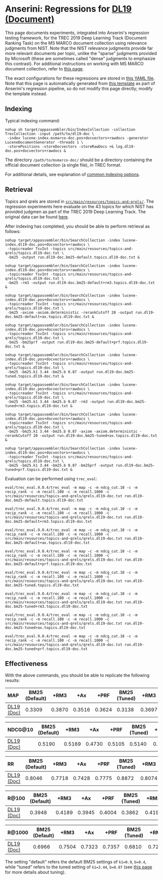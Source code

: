 # Anserini: Regressions for [DL19 (Document)](https://github.com/microsoft/TREC-2019-Deep-Learning)

This page documents experiments, integrated into Anserini's regression testing framework, for the TREC 2019 Deep Learning Track (Document Ranking Task) on the MS MARCO document collection using relevance judgments from NIST.
Note that the NIST relevance judgments provide far more relevant documents per topic, unlike the "sparse" judgments provided by Microsoft (these are sometimes called "dense" judgments to emphasize this contrast).
For additional instructions on working with MS MARCO document collection, refer to [this page](experiments-msmarco-doc.md).

The exact configurations for these regressions are stored in [this YAML file](../src/main/resources/regression/dl19-doc.yaml).
Note that this page is automatically generated from [this template](../src/main/resources/docgen/templates/dl19-doc.template) as part of Anserini's regression pipeline, so do not modify this page directly; modify the template instead.

## Indexing

Typical indexing command:

```
nohup sh target/appassembler/bin/IndexCollection -collection TrecCollection -input /path/to/dl19-doc \
 -index lucene-index.msmarco-doc.pos+docvectors+rawdocs -generator LuceneDocumentGenerator -threads 1 \
 -storePositions -storeDocvectors -storeRawDocs >& log.dl19-doc.pos+docvectors+rawdocs &
```

The directory `/path/to/msmarco-doc/` should be a directory containing the official document collection (a single file), in TREC format.

For additional details, see explanation of [common indexing options](common-indexing-options.md).

## Retrieval

Topics and qrels are stored in [`src/main/resources/topics-and-qrels/`](../src/main/resources/topics-and-qrels/).
The regression experiments here evaluate on the 43 topics for which NIST has provided judgmen as part of the TREC 2019 Deep Learning Track.
The original data can be found [here](https://trec.nist.gov/data/deep2019.html).

After indexing has completed, you should be able to perform retrieval as follows:

```
nohup target/appassembler/bin/SearchCollection -index lucene-index.dl19-doc.pos+docvectors+rawdocs \
 -topicreader TsvInt -topics src/main/resources/topics-and-qrels/topics.dl19-doc.txt \
 -bm25 -output run.dl19-doc.bm25-default.topics.dl19-doc.txt &

nohup target/appassembler/bin/SearchCollection -index lucene-index.dl19-doc.pos+docvectors+rawdocs \
 -topicreader TsvInt -topics src/main/resources/topics-and-qrels/topics.dl19-doc.txt \
 -bm25 -rm3 -output run.dl19-doc.bm25-default+rm3.topics.dl19-doc.txt &

nohup target/appassembler/bin/SearchCollection -index lucene-index.dl19-doc.pos+docvectors+rawdocs \
 -topicreader TsvInt -topics src/main/resources/topics-and-qrels/topics.dl19-doc.txt \
 -bm25 -axiom -axiom.deterministic -rerankCutoff 20 -output run.dl19-doc.bm25-default+ax.topics.dl19-doc.txt &

nohup target/appassembler/bin/SearchCollection -index lucene-index.dl19-doc.pos+docvectors+rawdocs \
 -topicreader TsvInt -topics src/main/resources/topics-and-qrels/topics.dl19-doc.txt \
 -bm25 -bm25prf -output run.dl19-doc.bm25-default+prf.topics.dl19-doc.txt &

nohup target/appassembler/bin/SearchCollection -index lucene-index.dl19-doc.pos+docvectors+rawdocs \
 -topicreader TsvInt -topics src/main/resources/topics-and-qrels/topics.dl19-doc.txt \
 -bm25 -bm25.k1 3.44 -bm25.b 0.87 -output run.dl19-doc.bm25-tuned.topics.dl19-doc.txt &

nohup target/appassembler/bin/SearchCollection -index lucene-index.dl19-doc.pos+docvectors+rawdocs \
 -topicreader TsvInt -topics src/main/resources/topics-and-qrels/topics.dl19-doc.txt \
 -bm25 -bm25.k1 3.44 -bm25.b 0.87 -rm3 -output run.dl19-doc.bm25-tuned+rm3.topics.dl19-doc.txt &

nohup target/appassembler/bin/SearchCollection -index lucene-index.dl19-doc.pos+docvectors+rawdocs \
 -topicreader TsvInt -topics src/main/resources/topics-and-qrels/topics.dl19-doc.txt \
 -bm25 -bm25.k1 3.44 -bm25.b 0.87 -axiom -axiom.deterministic -rerankCutoff 20 -output run.dl19-doc.bm25-tuned+ax.topics.dl19-doc.txt &

nohup target/appassembler/bin/SearchCollection -index lucene-index.dl19-doc.pos+docvectors+rawdocs \
 -topicreader TsvInt -topics src/main/resources/topics-and-qrels/topics.dl19-doc.txt \
 -bm25 -bm25.k1 3.44 -bm25.b 0.87 -bm25prf -output run.dl19-doc.bm25-tuned+prf.topics.dl19-doc.txt &
```

Evaluation can be performed using `trec_eval`:

```
eval/trec_eval.9.0.4/trec_eval -m map -c -m ndcg_cut.10 -c -m recip_rank -c -m recall.100 -c -m recall.1000 -c src/main/resources/topics-and-qrels/qrels.dl19-doc.txt run.dl19-doc.bm25-default.topics.dl19-doc.txt

eval/trec_eval.9.0.4/trec_eval -m map -c -m ndcg_cut.10 -c -m recip_rank -c -m recall.100 -c -m recall.1000 -c src/main/resources/topics-and-qrels/qrels.dl19-doc.txt run.dl19-doc.bm25-default+rm3.topics.dl19-doc.txt

eval/trec_eval.9.0.4/trec_eval -m map -c -m ndcg_cut.10 -c -m recip_rank -c -m recall.100 -c -m recall.1000 -c src/main/resources/topics-and-qrels/qrels.dl19-doc.txt run.dl19-doc.bm25-default+ax.topics.dl19-doc.txt

eval/trec_eval.9.0.4/trec_eval -m map -c -m ndcg_cut.10 -c -m recip_rank -c -m recall.100 -c -m recall.1000 -c src/main/resources/topics-and-qrels/qrels.dl19-doc.txt run.dl19-doc.bm25-default+prf.topics.dl19-doc.txt

eval/trec_eval.9.0.4/trec_eval -m map -c -m ndcg_cut.10 -c -m recip_rank -c -m recall.100 -c -m recall.1000 -c src/main/resources/topics-and-qrels/qrels.dl19-doc.txt run.dl19-doc.bm25-tuned.topics.dl19-doc.txt

eval/trec_eval.9.0.4/trec_eval -m map -c -m ndcg_cut.10 -c -m recip_rank -c -m recall.100 -c -m recall.1000 -c src/main/resources/topics-and-qrels/qrels.dl19-doc.txt run.dl19-doc.bm25-tuned+rm3.topics.dl19-doc.txt

eval/trec_eval.9.0.4/trec_eval -m map -c -m ndcg_cut.10 -c -m recip_rank -c -m recall.100 -c -m recall.1000 -c src/main/resources/topics-and-qrels/qrels.dl19-doc.txt run.dl19-doc.bm25-tuned+ax.topics.dl19-doc.txt

eval/trec_eval.9.0.4/trec_eval -m map -c -m ndcg_cut.10 -c -m recip_rank -c -m recall.100 -c -m recall.1000 -c src/main/resources/topics-and-qrels/qrels.dl19-doc.txt run.dl19-doc.bm25-tuned+prf.topics.dl19-doc.txt
```

## Effectiveness

With the above commands, you should be able to replicate the following results:

MAP                                     | BM25 (Default)| +RM3      | +Ax       | +PRF      | BM25 (Tuned)| +RM3      | +Ax       | +PRF      |
:---------------------------------------|-----------|-----------|-----------|-----------|-----------|-----------|-----------|-----------|
[DL19 (Doc)](https://trec.nist.gov/data/deep2019.html)| 0.3309    | 0.3870    | 0.3516    | 0.3624    | 0.3138    | 0.3697    | 0.3860    | 0.3858    |


NDCG@10                                 | BM25 (Default)| +RM3      | +Ax       | +PRF      | BM25 (Tuned)| +RM3      | +Ax       | +PRF      |
:---------------------------------------|-----------|-----------|-----------|-----------|-----------|-----------|-----------|-----------|
[DL19 (Doc)](https://trec.nist.gov/data/deep2019.html)| 0.5190    | 0.5169    | 0.4730    | 0.5105    | 0.5140    | 0.5485    | 0.5245    | 0.5280    |


RR                                      | BM25 (Default)| +RM3      | +Ax       | +PRF      | BM25 (Tuned)| +RM3      | +Ax       | +PRF      |
:---------------------------------------|-----------|-----------|-----------|-----------|-----------|-----------|-----------|-----------|
[DL19 (Doc)](https://trec.nist.gov/data/deep2019.html)| 0.8046    | 0.7718    | 0.7428    | 0.7775    | 0.8872    | 0.8074    | 0.7492    | 0.8007    |


R@100                                   | BM25 (Default)| +RM3      | +Ax       | +PRF      | BM25 (Tuned)| +RM3      | +Ax       | +PRF      |
:---------------------------------------|-----------|-----------|-----------|-----------|-----------|-----------|-----------|-----------|
[DL19 (Doc)](https://trec.nist.gov/data/deep2019.html)| 0.3948    | 0.4189    | 0.3945    | 0.4004    | 0.3862    | 0.4193    | 0.4399    | 0.4287    |


R@1000                                  | BM25 (Default)| +RM3      | +Ax       | +PRF      | BM25 (Tuned)| +RM3      | +Ax       | +PRF      |
:---------------------------------------|-----------|-----------|-----------|-----------|-----------|-----------|-----------|-----------|
[DL19 (Doc)](https://trec.nist.gov/data/deep2019.html)| 0.6966    | 0.7504    | 0.7323    | 0.7357    | 0.6810    | 0.7282    | 0.7545    | 0.7553    |

The setting "default" refers the default BM25 settings of `k1=0.9`, `b=0.4`, while "tuned" refers to the tuned setting of `k1=3.44`, `b=0.87` (see [this page](experiments-msmarco-doc.md) for more details about tuning).

